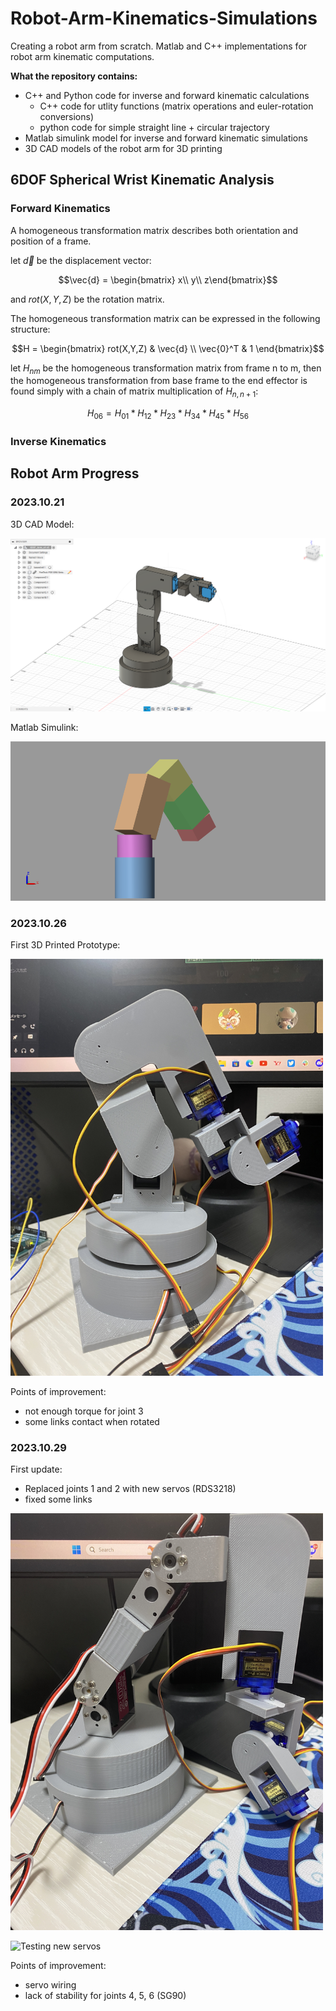 # Robot-Arm-Kinematics-Simulations
Creating a robot arm from scratch. Matlab and C++ implementations for robot arm kinematic computations.

<b>What the repository contains:</b>
- C++ and Python code for inverse and forward kinematic calculations
  - C++ code for utlity functions (matrix operations and euler-rotation conversions)
  - python code for simple straight line + circular trajectory
- Matlab simulink model for inverse and forward kinematic simulations
- 3D CAD models of the robot arm for 3D printing

## 6DOF Spherical Wrist Kinematic Analysis

### Forward Kinematics

A homogeneous transformation matrix describes both orientation and position of a frame.

let $\vec{d}$ be the displacement vector:

$$\vec{d} = \begin{bmatrix}
x\\
y\\
z\end{bmatrix}$$

and $rot(X,Y,Z)$ be the rotation matrix.

The homogeneous transformation matrix can be expressed in the following structure:

$$H = \begin{bmatrix}
rot(X,Y,Z) & \vec{d} \\
\vec{0}^T & 1 \end{bmatrix}$$

let $H_{nm}$ be the homogeneous transformation matrix from frame n to m, then the homogeneous transformation from base frame to the end effector is found simply with a chain of matrix multiplication of $H_{n,n+1}$:

$$H_{06} = H_{01} * H_{12} * H_{23} * H_{34} * H_{45} * H_{56}$$

### Inverse Kinematics

## Robot Arm Progress

### 2023.10.21
3D CAD Model:

<img src="6DOF_Testarm_v1_images/Miniarm_CAD.png" alt="First CAD model" width="700"/>

Matlab Simulink:

<img src="6DOF_Testarm_v1_images/Miniarm_simulation.png" alt="test simulation" width="700"/>

### 2023.10.26

First 3D Printed Prototype:

<img src="6DOF_Testarm_v1_images/Printedarm_v1.JPG" alt="First print" width="500"/>

Points of improvement:
- not enough torque for joint 3
- some links contact when rotated

### 2023.10.29

First update:

- Replaced joints 1 and 2 with new servos (RDS3218)
- fixed some links


<img src="6DOF_Testarm_v1_images/Testarm_update1.JPG" alt="First update" width="500"/>

![Testing new servos](https://github.com/ti-556/6DOF_RobotArm/blob/main/6DOF_Testarm_v1_images/Servo_joints23_test.gif)

Points of improvement:
- servo wiring
- lack of stability for joints 4, 5, 6 (SG90)


